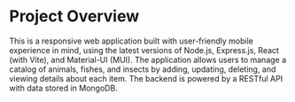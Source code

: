 # Project Overview

This is a responsive web application built with user-friendly mobile experience in mind, using the latest versions of Node.js, Express.js, React (with Vite), and Material-UI (MUI). The application allows users to manage a catalog of animals, fishes, and insects by adding, updating, deleting, and viewing details about each item. The backend is powered by a RESTful API with data stored in MongoDB.
